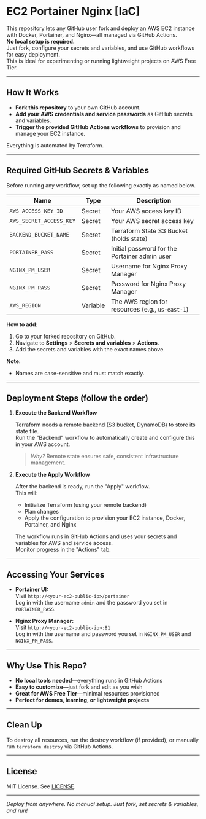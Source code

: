 # EC2 Portainer Nginx [IaC]

This repository lets any GitHub user fork and deploy an AWS EC2 instance with Docker, Portainer, and Nginx—all managed via GitHub Actions.  
**No local setup is required.**  
Just fork, configure your secrets and variables, and use GitHub workflows for easy deployment.  
This is ideal for experimenting or running lightweight projects on AWS Free Tier.

---

## How It Works

- **Fork this repository** to your own GitHub account.
- **Add your AWS credentials and service passwords** as GitHub secrets and variables.
- **Trigger the provided GitHub Actions workflows** to provision and manage your EC2 instance.

Everything is automated by Terraform.

---

## Required GitHub Secrets & Variables

Before running any workflow, set up the following exactly as named below.

| Name                | Type      | Description                                   |
|---------------------|-----------|-----------------------------------------------|
| `AWS_ACCESS_KEY_ID` | Secret    | Your AWS access key ID                        |
| `AWS_SECRET_ACCESS_KEY` | Secret| Your AWS secret access key                    |
| `BACKEND_BUCKET_NAME` | Secret| Terraform State S3 Bucket (holds state)                   |
| `PORTAINER_PASS`    | Secret    | Initial password for the Portainer admin user |
| `NGINX_PM_USER`     | Secret    | Username for Nginx Proxy Manager              |
| `NGINX_PM_PASS`     | Secret    | Password for Nginx Proxy Manager              |
| `AWS_REGION`        | Variable  | The AWS region for resources (e.g., `us-east-1`) |

**How to add:**
1. Go to your forked repository on GitHub.
2. Navigate to **Settings** > **Secrets and variables** > **Actions**.
3. Add the secrets and variables with the exact names above.

**Note:**  
- Names are case-sensitive and must match exactly.

---

## Deployment Steps (follow the order)

1. **Execute the Backend Workflow**

   Terraform needs a remote backend (S3 bucket, DynamoDB) to store its state file.  
   Run the "Backend" workflow to automatically create and configure this in your AWS account.

   > *Why?* Remote state ensures safe, consistent infrastructure management.

2. **Execute the Apply Workflow**

   After the backend is ready, run the "Apply" workflow.  
   This will:
   - Initialize Terraform (using your remote backend)
   - Plan changes
   - Apply the configuration to provision your EC2 instance, Docker, Portainer, and Nginx

   The workflow runs in GitHub Actions and uses your secrets and variables for AWS and service access.  
   Monitor progress in the "Actions" tab.

---

## Accessing Your Services

- **Portainer UI:**  
  Visit `http://<your-ec2-public-ip>/portainer`  
  Log in with the username `admin` and the password you set in `PORTAINER_PASS`.

- **Nginx Proxy Manager:**  
  Visit `http://<your-ec2-public-ip>:81`  
  Log in with the username and password you set in `NGINX_PM_USER` and `NGINX_PM_PASS`.

---

## Why Use This Repo?

- **No local tools needed**—everything runs in GitHub Actions
- **Easy to customize**—just fork and edit as you wish
- **Great for AWS Free Tier**—minimal resources provisioned
- **Perfect for demos, learning, or lightweight projects**

---

## Clean Up

To destroy all resources, run the destroy workflow (if provided), or manually run `terraform destroy` via GitHub Actions.

---

## License

MIT License. See [LICENSE](LICENSE).

---

*Deploy from anywhere. No manual setup. Just fork, set secrets & variables, and run!*
